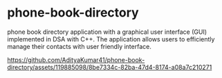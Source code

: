 # phone-book-directory
phone book directory application with a graphical user interface (GUI) implemented in DSA with C++. The application allows users to efficiently manage their contacts with user friendly interface.

https://github.com/AdityaKumar41/phone-book-directory/assets/119885098/8be7334c-82ba-47d4-8174-a08a7c210271

